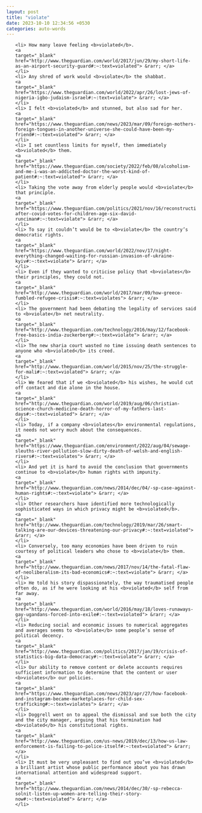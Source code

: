 ```yaml
---
layout: post
title: "violate"
date: 2023-10-10 12:34:56 +0530
categories: auto-words
---
```

<ol>

    <li> How many leave feeling <b>violated</b>.
    <a 
    target="_blank" 
    href="http://www.theguardian.com/world/2017/jun/29/my-short-life-as-an-airport-security-guard#:~:text=violated"> &rarr; </a>
    </li>
    <li> Any shred of work would <b>violate</b> the shabbat.
    <a 
    target="_blank" 
    href="https://www.theguardian.com/world/2022/apr/26/lost-jews-of-nigeria-igbo-judaism-israel#:~:text=violate"> &rarr; </a>
    </li>
    <li> I felt <b>violated</b> and stunned, but also sad for her.
    <a 
    target="_blank" 
    href="https://www.theguardian.com/news/2023/mar/09/foreign-mothers-foreign-tongues-in-another-universe-she-could-have-been-my-friend#:~:text=violated"> &rarr; </a>
    </li>
    <li> I set countless limits for myself, then immediately <b>violated</b> them.
    <a 
    target="_blank" 
    href="https://www.theguardian.com/society/2022/feb/08/alcoholism-and-me-i-was-an-addicted-doctor-the-worst-kind-of-patient#:~:text=violated"> &rarr; </a>
    </li>
    <li> Taking the vote away from elderly people would <b>violate</b> that principle.
    <a 
    target="_blank" 
    href="https://www.theguardian.com/politics/2021/nov/16/reconstruction-after-covid-votes-for-children-age-six-david-runciman#:~:text=violate"> &rarr; </a>
    </li>
    <li> To say it couldn’t would be to <b>violate</b> the country’s democratic rights.
    <a 
    target="_blank" 
    href="https://www.theguardian.com/world/2022/nov/17/night-everything-changed-waiting-for-russian-invasion-of-ukraine-kyiv#:~:text=violate"> &rarr; </a>
    </li>
    <li> Even if they wanted to criticise policy that <b>violates</b> their principles, they could not.
    <a 
    target="_blank" 
    href="http://www.theguardian.com/world/2017/mar/09/how-greece-fumbled-refugee-crisis#:~:text=violates"> &rarr; </a>
    </li>
    <li> The government had been debating the legality of services said to <b>violate</b> net neutrality.
    <a 
    target="_blank" 
    href="http://www.theguardian.com/technology/2016/may/12/facebook-free-basics-india-zuckerberg#:~:text=violate"> &rarr; </a>
    </li>
    <li> The new sharia court wasted no time issuing death sentences to anyone who <b>violated</b> its creed.
    <a 
    target="_blank" 
    href="http://www.theguardian.com/world/2015/nov/25/the-struggle-for-mali#:~:text=violated"> &rarr; </a>
    </li>
    <li> We feared that if we <b>violated</b> his wishes, he would cut off contact and die alone in the house.
    <a 
    target="_blank" 
    href="http://www.theguardian.com/world/2019/aug/06/christian-science-church-medicine-death-horror-of-my-fathers-last-days#:~:text=violated"> &rarr; </a>
    </li>
    <li> Today, if a company <b>violates</b> environmental regulations, it needs not worry much about the consequences.
    <a 
    target="_blank" 
    href="https://www.theguardian.com/environment/2022/aug/04/sewage-sleuths-river-pollution-slow-dirty-death-of-welsh-and-english-rivers#:~:text=violates"> &rarr; </a>
    </li>
    <li> And yet it is hard to avoid the conclusion that governments continue to <b>violate</b> human rights with impunity.
    <a 
    target="_blank" 
    href="http://www.theguardian.com/news/2014/dec/04/-sp-case-against-human-rights#:~:text=violate"> &rarr; </a>
    </li>
    <li> Other researchers have identified more technologically sophisticated ways in which privacy might be <b>violated</b>.
    <a 
    target="_blank" 
    href="http://www.theguardian.com/technology/2019/mar/26/smart-talking-are-our-devices-threatening-our-privacy#:~:text=violated"> &rarr; </a>
    </li>
    <li> Conversely, too many economies have been driven to ruin courtesy of political leaders who chose to <b>violate</b> them.
    <a 
    target="_blank" 
    href="http://www.theguardian.com/news/2017/nov/14/the-fatal-flaw-of-neoliberalism-its-bad-economics#:~:text=violate"> &rarr; </a>
    </li>
    <li> He told his story dispassionately, the way traumatised people often do, as if he were looking at his <b>violated</b> self from far away.
    <a 
    target="_blank" 
    href="http://www.theguardian.com/world/2016/may/18/loves-runaways-gay-ugandans-forced-into-exile#:~:text=violated"> &rarr; </a>
    </li>
    <li> Reducing social and economic issues to numerical aggregates and averages seems to <b>violate</b> some people’s sense of political decency.
    <a 
    target="_blank" 
    href="http://www.theguardian.com/politics/2017/jan/19/crisis-of-statistics-big-data-democracy#:~:text=violate"> &rarr; </a>
    </li>
    <li> Our ability to remove content or delete accounts requires sufficient information to determine that the content or user <b>violates</b> our policies.
    <a 
    target="_blank" 
    href="https://www.theguardian.com/news/2023/apr/27/how-facebook-and-instagram-became-marketplaces-for-child-sex-trafficking#:~:text=violates"> &rarr; </a>
    </li>
    <li> Doggrell went on to appeal the dismissal and sue both the city and the city manager, arguing that his termination had <b>violated</b> his constitutional rights.
    <a 
    target="_blank" 
    href="http://www.theguardian.com/us-news/2019/dec/13/how-us-law-enforcement-is-failing-to-police-itself#:~:text=violated"> &rarr; </a>
    </li>
    <li> It must be very unpleasant to find out you’ve <b>violated</b> a brilliant artist whose public performance about you has drawn international attention and widespread support.
    <a 
    target="_blank" 
    href="http://www.theguardian.com/news/2014/dec/30/-sp-rebecca-solnit-listen-up-women-are-telling-their-story-now#:~:text=violated"> &rarr; </a>
    </li>
